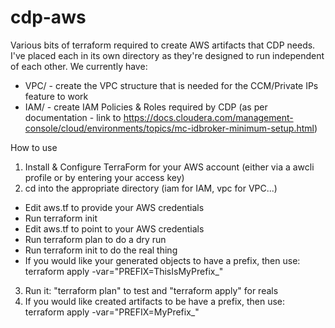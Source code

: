 # cdp-aws
 
Various bits of terraform required to create AWS artifacts that CDP needs.  I've placed each in its own directory as they're designed to run independent of each other.  We currently have:
- VPC/ - create the VPC structure that is needed for the CCM/Private IPs feature to work
- IAM/ - create IAM Policies & Roles required by CDP (as per documentation - link to https://docs.cloudera.com/management-console/cloud/environments/topics/mc-idbroker-minimum-setup.html)

How to use

1. Install & Configure TerraForm for your AWS account (either via a awcli profile or by entering your access key)
2. cd into the appropriate directory (iam for IAM, vpc for VPC...)
- Edit aws.tf to provide your AWS credentials
- Run terraform init
- Edit aws.tf to point to your AWS credentials
- Run terraform plan to do a dry run
- Run terraform init to do the real thing
- If you would like your generated objects to have a prefix, then use:
   terraform apply -var="PREFIX=ThisIsMyPrefix_"

3. Run it: "terraform plan" to test and "terraform apply" for reals
4. If you would like created artifacts to be have a prefix, then use:
    terraform apply -var="PREFIX=MyPrefix_"

